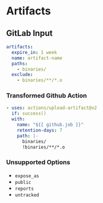 # Artifacts

## GitLab Input

```yaml
artifacts:
  expire_in: 1 week
  name: artifact-name
  paths:
    - binaries/
  exclude:
    - binaries/**/*.o
```

### Transformed Github Action

```yaml
- uses: actions/upload-artifact@v2
  if: success()
  with:
    name: "${{ github.job }}"
    retention-days: 7
    path: |-
      binaries/
      !binaries/**/*.o
```

### Unsupported Options

- `expose_as`
- `public`
- `reports`
- `untracked`
